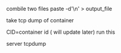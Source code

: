 combile two files
paste -d'\n' <frst file > <second file>  > output_file 

take tcp dump of container 


CID=container id ( will update later)
run this 

server 
tcpdump
